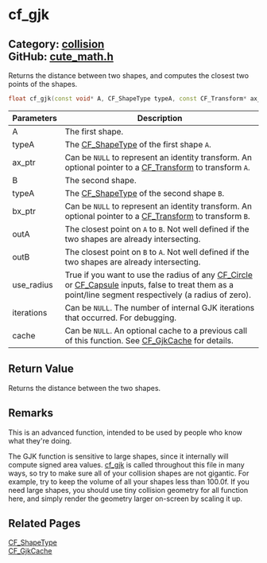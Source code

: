 # cf_gjk

Category: [collision](https://github.com/RandyGaul/cute_framework/blob/master/docs/api_reference?id=collision)  
GitHub: [cute_math.h](https://github.com/RandyGaul/cute_framework/blob/master/include/cute_math.h)  
---

Returns the distance between two shapes, and computes the closest two points of the shapes.

```cpp
float cf_gjk(const void* A, CF_ShapeType typeA, const CF_Transform* ax_ptr, const void* B, CF_ShapeType typeB, const CF_Transform* bx_ptr, CF_V2* outA, CF_V2* outB, bool use_radius, int* iterations, CF_GjkCache* cache);
```

Parameters | Description
--- | ---
A | The first shape.
typeA | The [CF_ShapeType](https://github.com/RandyGaul/cute_framework/blob/master/docs/collision/cf_shapetype.md) of the first shape `A`.
ax_ptr | Can be `NULL` to represent an identity transform. An optional pointer to a [CF_Transform](https://github.com/RandyGaul/cute_framework/blob/master/docs/math/cf_transform.md) to transform `A`.
B | The second shape.
typeA | The [CF_ShapeType](https://github.com/RandyGaul/cute_framework/blob/master/docs/collision/cf_shapetype.md) of the second shape `B`.
bx_ptr | Can be `NULL` to represent an identity transform. An optional pointer to a [CF_Transform](https://github.com/RandyGaul/cute_framework/blob/master/docs/math/cf_transform.md) to transform `B`.
outA | The closest point on `A` to `B`. Not well defined if the two shapes are already intersecting.
outB | The closest point on `B` to `A`. Not well defined if the two shapes are already intersecting.
use_radius | True if you want to use the radius of any [CF_Circle](https://github.com/RandyGaul/cute_framework/blob/master/docs/math/cf_circle.md) or [CF_Capsule](https://github.com/RandyGaul/cute_framework/blob/master/docs/collision/cf_capsule.md) inputs, false to treat them as a point/line segment respectively (a radius of zero).
iterations | Can be `NULL`. The number of internal GJK iterations that occurred. For debugging.
cache | Can be `NULL`. An optional cache to a previous call of this function. See [CF_GjkCache](https://github.com/RandyGaul/cute_framework/blob/master/docs/collision/cf_gjkcache.md) for details.

## Return Value

Returns the distance between the two shapes.

## Remarks

This is an advanced function, intended to be used by people who know what they're doing.

The GJK function is sensitive to large shapes, since it internally will compute signed area values. [cf_gjk](https://github.com/RandyGaul/cute_framework/blob/master/docs/collision/cf_gjk.md) is called throughout
this file in many ways, so try to make sure all of your collision shapes are not gigantic. For example, try to keep the volume of
all your shapes less than 100.0f. If you need large shapes, you should use tiny collision geometry for all function here, and simply
render the geometry larger on-screen by scaling it up.

## Related Pages

[CF_ShapeType](https://github.com/RandyGaul/cute_framework/blob/master/docs/collision/cf_shapetype.md)  
[CF_GjkCache](https://github.com/RandyGaul/cute_framework/blob/master/docs/collision/cf_gjkcache.md)  
